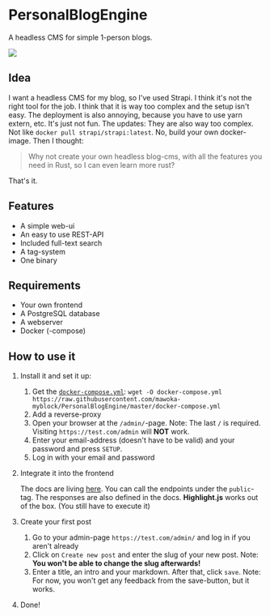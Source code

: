 # PersonalBlogEngine

A headless CMS for simple 1-person blogs.

![](https://img.shields.io/endpoint?url=https://time.mawoka.eu.org/api/compat/shields/v1/Mawoka/interval:any/project:PersonalBlogEngine&label=Time%20spent%20on%20PBE&style=for-the-badge)

## Idea

I want a headless CMS for my blog, so I've used Strapi.
I think it's not the right tool for the job.
I think that it is
way too complex and the setup isn't easy.
The deployment is also annoying, because you have to use yarn extern, etc.
It's just not fun.
The updates: They are also way too complex. Not like `docker pull strapi/strapi:latest`. No, build your own
docker-image. Then I thought:
> Why not create your own headless blog-cms, with all the features you need in Rust, so I can even learn more rust?

That's it.

## Features

- A simple web-ui
- An easy to use REST-API
- Included full-text search
- A tag-system
- One binary

## Requirements

- Your own frontend
- A PostgreSQL database
- A webserver
- Docker (-compose)

## How to use it

1. Install it and set it up:
    1. Get
       the [`docker-compose.yml`](https://github.com/mawoka-myblock/PersonalBlogEngine/blob/master/docker-compose.yml): `wget -O docker-compose.yml https://raw.githubusercontent.com/mawoka-myblock/PersonalBlogEngine/master/docker-compose.yml`
    2. Add a reverse-proxy
    3. Open your browser at the `/admin/`-page.
       Note: The last `/` is required. Visiting `https://test.com/admin` will **NOT** work.
    4. Enter your email-address (doesn't have to be valid) and your password and press `SETUP`.
    5. Log in with your email and password
2. Integrate it into the frontend

   The docs are living [here](https://mawoka-myblock.github.io/PersonalBlogEngine/#tag--Public). You can call the
   endpoints under the `public`-tag. The responses are also defined in the docs.
   **Highlight.js** works out of the box. (You still have to execute it)
3. Create your first post
    1. Go to your admin-page `https://test.com/admin/` and log in if you aren't already
    2. Click on `Create new post` and enter the slug of your new post. Note: **You won't be able to change the slug
       afterwards!**
    3. Enter a title, an intro and your markdown. After that, click `save`. Note: For now, you won't get any feedback
       from the save-button, but it works.
4. Done!

    